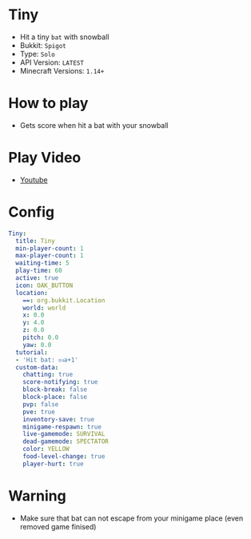 # Tiny
- Hit a tiny `bat` with snowball
- Bukkit: `Spigot` 
- Type: `Solo`
- API Version: `LATEST`
- Minecraft Versions: `1.14+`

# How to play
- Gets score when hit a bat with your snowball

# Play Video
- [Youtube](https://www.youtube.com/watch?v=wA10tNRT0cU)

# Config
```yaml
Tiny:
  title: Tiny
  min-player-count: 1
  max-player-count: 1
  waiting-time: 5
  play-time: 60
  active: true
  icon: OAK_BUTTON
  location:
    ==: org.bukkit.Location
    world: world
    x: 0.0
    y: 4.0
    z: 0.0
    pitch: 0.0
    yaw: 0.0
  tutorial:
  - 'Hit bat: ยงa+1'
  custom-data:
    chatting: true
    score-notifying: true
    block-break: false
    block-place: false
    pvp: false
    pve: true
    inventory-save: true
    minigame-respawn: true
    live-gamemode: SURVIVAL
    dead-gamemode: SPECTATOR
    color: YELLOW
    food-level-change: true
    player-hurt: true
```

# Warning
- Make sure that bat can not escape from your minigame place (even removed game finised)
